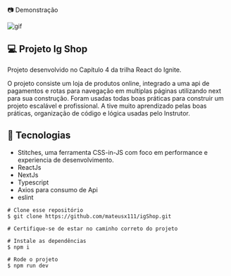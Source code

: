 <p align="Pojeto que realizado para a construção de um site de compra de produtos. Integrado com uma api de pagamentos.</p>

## :camera: Demonstração

![gif](github/igShop.gif)

## 💻 Projeto Ig Shop

Projeto desenvolvido no Capítulo 4 da trilha React do Ignite.

O projeto consiste um loja de produtos online, integrado a uma api de pagamentos e rotas para navegação em multiplas páginas utilizando next para sua construção. Foram usadas todas boas práticas para construir um projeto escalável e profissional.
A tive muito aprendizado pelas boas práticas, organização de código e lógica usadas pelo Instrutor.

## :rocket: Tecnologias

- Stitches, uma ferramenta CSS-in-JS com foco em performance e experiencia de desenvolvimento.
- ReactJs
- NextJs
- Typescript
- Axios para consumo de Api
- eslint

```
# Clone esse repositório
$ git clone https://github.com/mateusx111/igShop.git

# Certifique-se de estar no caminho correto do projeto

# Instale as dependências
$ npm i

# Rode o projeto
$ npm run dev
```
